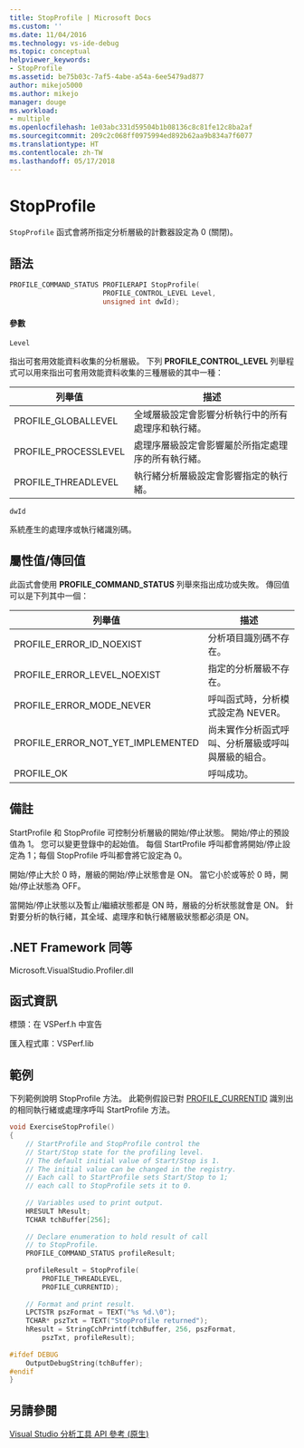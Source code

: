 ```yaml
---
title: StopProfile | Microsoft Docs
ms.custom: ''
ms.date: 11/04/2016
ms.technology: vs-ide-debug
ms.topic: conceptual
helpviewer_keywords:
- StopProfile
ms.assetid: be75b03c-7af5-4abe-a54a-6ee5479ad877
author: mikejo5000
ms.author: mikejo
manager: douge
ms.workload:
- multiple
ms.openlocfilehash: 1e03abc331d59504b1b08136c8c81fe12c8ba2af
ms.sourcegitcommit: 209c2c068ff0975994ed892b62aa9b834a7f6077
ms.translationtype: HT
ms.contentlocale: zh-TW
ms.lasthandoff: 05/17/2018
---
```

# <a name="stopprofile"></a>StopProfile
`StopProfile` 函式會將所指定分析層級的計數器設定為 0 (關閉)。  
  
## <a name="syntax"></a>語法  
  
```cpp  
PROFILE_COMMAND_STATUS PROFILERAPI StopProfile(  
                       PROFILE_CONTROL_LEVEL Level,   
                       unsigned int dwId);  
```  
  
#### <a name="parameters"></a>參數  
 `Level`  
  
 指出可套用效能資料收集的分析層級。 下列 **PROFILE_CONTROL_LEVEL** 列舉程式可以用來指出可套用效能資料收集的三種層級的其中一種：  
  
|列舉值|描述|  
|----------------|-----------------|  
|PROFILE_GLOBALLEVEL|全域層級設定會影響分析執行中的所有處理序和執行緒。|  
|PROFILE_PROCESSLEVEL|處理序層級設定會影響屬於所指定處理序的所有執行緒。|  
|PROFILE_THREADLEVEL|執行緒分析層級設定會影響指定的執行緒。|  
  
 `dwId`  
  
 系統產生的處理序或執行緒識別碼。  
  
## <a name="property-valuereturn-value"></a>屬性值/傳回值  
 此函式會使用 **PROFILE_COMMAND_STATUS** 列舉來指出成功或失敗。 傳回值可以是下列其中一個：  
  
|列舉值|描述|  
|----------------|-----------------|  
|PROFILE_ERROR_ID_NOEXIST|分析項目識別碼不存在。|  
|PROFILE_ERROR_LEVEL_NOEXIST|指定的分析層級不存在。|  
|PROFILE_ERROR_MODE_NEVER|呼叫函式時，分析模式設定為 NEVER。|  
|PROFILE_ERROR_NOT_YET_IMPLEMENTED|尚未實作分析函式呼叫、分析層級或呼叫與層級的組合。|  
|PROFILE_OK|呼叫成功。|  
  
## <a name="remarks"></a>備註  
 StartProfile 和 StopProfile 可控制分析層級的開始/停止狀態。 開始/停止的預設值為 1。 您可以變更登錄中的起始值。 每個 StartProfile 呼叫都會將開始/停止設定為 1；每個 StopProfile 呼叫都會將它設定為 0。  
  
 開始/停止大於 0 時，層級的開始/停止狀態會是 ON。 當它小於或等於 0 時，開始/停止狀態為 OFF。  
  
 當開始/停止狀態以及暫止/繼續狀態都是 ON 時，層級的分析狀態就會是 ON。 針對要分析的執行緒，其全域、處理序和執行緒層級狀態都必須是 ON。  
  
## <a name="net-framework-equivalent"></a>.NET Framework 同等  
 Microsoft.VisualStudio.Profiler.dll  
  
## <a name="function-information"></a>函式資訊  
 標頭：在 VSPerf.h 中宣告  
  
 匯入程式庫：VSPerf.lib  
  
## <a name="example"></a>範例  
 下列範例說明 StopProfile 方法。 此範例假設已對 [PROFILE_CURRENTID](../profiling/profile-currentid.md) 識別出的相同執行緒或處理序呼叫 StartProfile 方法。  
  
```cpp  
void ExerciseStopProfile()  
{  
    // StartProfile and StopProfile control the   
    // Start/Stop state for the profiling level.   
    // The default initial value of Start/Stop is 1.   
    // The initial value can be changed in the registry.   
    // Each call to StartProfile sets Start/Stop to 1;   
    // each call to StopProfile sets it to 0.   
  
    // Variables used to print output.  
    HRESULT hResult;  
    TCHAR tchBuffer[256];  
  
    // Declare enumeration to hold result of call  
    // to StopProfile.  
    PROFILE_COMMAND_STATUS profileResult;  
  
    profileResult = StopProfile(  
        PROFILE_THREADLEVEL,  
        PROFILE_CURRENTID);  
  
    // Format and print result.  
    LPCTSTR pszFormat = TEXT("%s %d.\0");  
    TCHAR* pszTxt = TEXT("StopProfile returned");  
    hResult = StringCchPrintf(tchBuffer, 256, pszFormat,   
        pszTxt, profileResult);  
  
#ifdef DEBUG  
    OutputDebugString(tchBuffer);  
#endif  
}  
```  
  
## <a name="see-also"></a>另請參閱  
 [Visual Studio 分析工具 API 參考 (原生)](../profiling/visual-studio-profiler-api-reference-native.md)